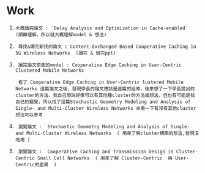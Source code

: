 # Work
1. 
       大概讀完論文 : `Delay Analysis and Optimization in Cache-enabled`  (頗難理解，所以就大概理解model & 想法)  

2.  
        尋找&讀完新找的論文 : Content-Exchanged Based Cooperative Caching in 5G Wireless Networks  (讀完 & 做完ppt)

3.  
        讀完論文前面的model : Cooperative Edge Caching in User-Centric Clustered Mobile Networks 

        看了 Cooperative Edge Caching in User-Centric lustered Mobile Networks 這篇論文之後，發現學長的論文應該是這篇的延伸，後來想了一下學長提出的cluster的方法，我自己想說好像可以有其他種cluster的方法或想法，但也有可能是我自己的錯覺，所以找了這篇Stochastic Geometry Modeling and Analysis of Single- and Multi-Cluster Wireless Networks 來看一下有沒有其他cluster想法可以參考
4.
        瀏覽論文 :  Stochastic Geometry Modeling and Analysis of Single- and Multi-Cluster Wireless Networks  ( 用來了解cluster構築的想法,發現沒啥用 )
5.
        瀏覽論文 :  Cooperative Caching and Transmission Design in Cluster-Centric Small Cell Networks  ( 用來了解 Cluster-Centric  與 User-Centric的差異  )